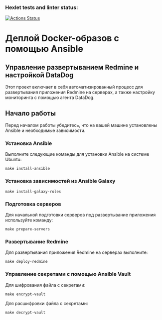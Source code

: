 ### Hexlet tests and linter status:
[![Actions Status](https://github.com/Leming1488/devops-for-programmers-project-76/actions/workflows/hexlet-check.yml/badge.svg)](https://github.com/Leming1488/devops-for-programmers-project-76/actions)

# Деплой Docker-образов с помощью Ansible

## Управление развертыванием Redmine и настройкой DataDog

Этот проект включает в себя автоматизированный процесс для развертывания приложения Redmine на серверах, а также настройку мониторинга с помощью агента DataDog.

## Начало работы

Перед началом работы убедитесь, что на вашей машине установлены Ansible и необходимые зависимости.

### Установка Ansible

Выполните следующие команды для установки Ansible на системе Ubuntu:

`make install-ansible`

### Установка зависимостей из Ansible Galaxy


`make install-galaxy-roles`


### Подготовка серверов

Для начальной подготовки серверов под развертывание приложения используйте команду:

`make prepare-servers`

### Развертывание Redmine

Для развертывания приложения Redmine на серверах выполните:

`make deploy-redmine`

### Управление секретами с помощью Ansible Vault

Для шифрования файла с секретами:

`make encrypt-vault`

Для расшифровки файла с секретами:

`make decrypt-vault`
